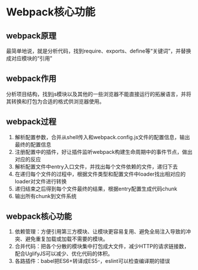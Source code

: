 # Webpack核心功能

## webpack原理
最简单地说，就是分析代码，找到require、exports、define等“关键词”，并替换成对应模块的“引用”

## webpack作用
分析项目结构，找到js模块以及其他的一些浏览器不能直接运行的拓展语言，并将其转换和打包为合适的格式供浏览器使用。

## webpack过程
1. 解析配置参数，合并从shell传入和webpack.config.js文件的配置信息，输出最终的配置信息
2. 注册配置中的插件，好让插件监听webpack构建生命周期中的事件节点，做出对应的反应
3. 解析配置文件中entry入口文件，并找出每个文件依赖的文件，递归下去
4. 在递归每个文件的过程中，根据文件类型和配置文件中loader找出相对应的loader对文件进行转换
5. 递归结束之后得到每个文件最终的结果，根据entry配置生成代码chunk
6. 输出所有chunk到文件系统

## webpack核心功能
1. 依赖管理：方便引用第三方模块、让模块更容易复用、避免全局注入导致的冲突、避免重复加载或加载不需要的模块。
2. 合并代码：把各个分散的模块集中打包成大文件，减少HTTP的请求链接数，配合UglifyJS可以减少、优化代码的体积。
3. 各路插件：babel把ES6+转译成ES5-，eslint可以检查编译期的错误

